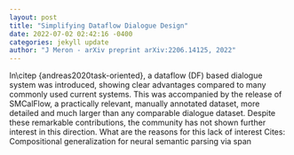 ```yaml
--- 
layout: post 
title: "Simplifying Dataflow Dialogue Design" 
date: 2022-07-02 02:42:16 -0400 
categories: jekyll update 
author: "J Meron - arXiv preprint arXiv:2206.14125, 2022" 
--- 
```

In\citep {andreas2020task-oriented}, a dataflow (DF) based dialogue system was introduced, showing clear advantages compared to many commonly used current systems. This was accompanied by the release of SMCalFlow, a practically relevant, manually annotated dataset, more detailed and much larger than any comparable dialogue dataset. Despite these remarkable contributions, the community has not shown further interest in this direction. What are the reasons for this lack of interest Cites: Compositional generalization for neural semantic parsing via span